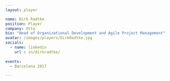 ```yaml
---
layout: player

name: Dirk Radtke
position: Player
company: Otto
bio: "Head of Organizational Development and Agile Project Management"
avatar: /images/players/DirkRadtke.jpg
socials:
  - name: linkedin
    url : in/dirkradtke/
    
events:
  - Barcelona 2017

---
```


